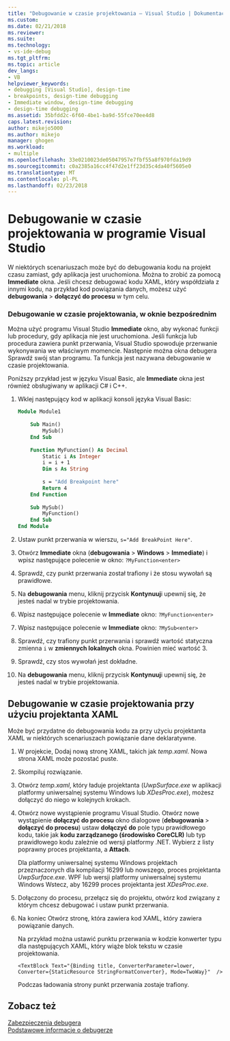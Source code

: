 ```yaml
---
title: "Debugowanie w czasie projektowania — Visual Studio | Dokumentacja firmy Microsoft"
ms.custom: 
ms.date: 02/21/2018
ms.reviewer: 
ms.suite: 
ms.technology:
- vs-ide-debug
ms.tgt_pltfrm: 
ms.topic: article
dev_langs:
- VB
helpviewer_keywords:
- debugging [Visual Studio], design-time
- breakpoints, design-time debugging
- Immediate window, design-time debugging
- design-time debugging
ms.assetid: 35bfdd2c-6f60-4be1-ba9d-55fce70ee4d8
caps.latest.revision: 
author: mikejo5000
ms.author: mikejo
manager: ghogen
ms.workload:
- multiple
ms.openlocfilehash: 33e0210023de05047957e7fbf55a8f970fda19d9
ms.sourcegitcommit: c0a2385a16cc4f47d2e1ff23d35c4da40f5605e0
ms.translationtype: MT
ms.contentlocale: pl-PL
ms.lasthandoff: 02/23/2018
---
```

# <a name="debug-at-design-time-in-visual-studio"></a>Debugowanie w czasie projektowania w programie Visual Studio

W niektórych scenariuszach może być do debugowania kodu na projekt czasu zamiast, gdy aplikacja jest uruchomiona. Można to zrobić za pomocą **Immediate** okna. Jeśli chcesz debugować kodu XAML, który współdziała z innymi kodu, na przykład kod powiązania danych, możesz użyć **debugowania** > **dołączyć do procesu** w tym celu.
  
### <a name="debug-at-design-time-using-the-immediate-window"></a>Debugowanie w czasie projektowania, w oknie bezpośrednim  

Można użyć programu Visual Studio **Immediate** okno, aby wykonać funkcji lub procedury, gdy aplikacja nie jest uruchomiona. Jeśli funkcja lub procedura zawiera punkt przerwania, Visual Studio spowoduje przerwanie wykonywania we właściwym momencie. Następnie można okna debugera Sprawdź swój stan programu. Ta funkcja jest nazywana debugowanie w czasie projektowania.  

Poniższy przykład jest w języku Visual Basic, ale **Immediate** okna jest również obsługiwany w aplikacji C# i C++.
  
1.  Wklej następujący kod w aplikacji konsoli języka Visual Basic:  
  
    ```vb  
    Module Module1  
  
        Sub Main()  
            MySub()  
        End Sub  
  
        Function MyFunction() As Decimal  
            Static i As Integer  
            i = i + 1  
            Dim s As String  
  
            s = "Add Breakpoint here"  
            Return 4  
        End Function  
  
        Sub MySub()  
            MyFunction()  
        End Sub  
    End Module  
    ```  
  
2.  Ustaw punkt przerwania w wierszu, `s="Add BreakPoint Here"`.  
  
3.  Otwórz **Immediate** okna (**debugowania** > **Windows** > **Immediate**) i wpisz następujące polecenie w okno: `?MyFunction<enter>`  
  
4.  Sprawdź, czy punkt przerwania został trafiony i że stosu wywołań są prawidłowe.  
  
5.  Na **debugowania** menu, kliknij przycisk **Kontynuuj**i upewnij się, że jesteś nadal w trybie projektowania.  
  
6.  Wpisz następujące polecenie w **Immediate** okno: `?MyFunction<enter>`  
  
7.  Wpisz następujące polecenie w **Immediate** okno: `?MySub<enter>`  
  
8.  Sprawdź, czy trafiony punkt przerwania i sprawdź wartość statyczna zmienna `i` w **zmiennych lokalnych** okna. Powinien mieć wartość 3.  
  
9. Sprawdź, czy stos wywołań jest dokładne.  
  
10. Na **debugowania** menu, kliknij przycisk **Kontynuuj**i upewnij się, że jesteś nadal w trybie projektowania.  

## <a name="debug-at-design-time-from-the-xaml-designer"></a>Debugowanie w czasie projektowania przy użyciu projektanta XAML

Może być przydatne do debugowania kodu za przy użyciu projektanta XAML w niektórych scenariuszach powiązanie dane deklaratywne.

1. W projekcie, Dodaj nową stronę XAML, takich jak *temp.xaml*. Nowa strona XAML może pozostać puste. 

1. Skompiluj rozwiązanie.

1. Otwórz *temp.xaml*, który ładuje projektanta (*UwpSurface.exe* w aplikacji platformy uniwersalnej systemu Windows lub *XDesProc.exe*), możesz dołączyć do niego w kolejnych krokach. 

1. Otwórz nowe wystąpienie programu Visual Studio. Otwórz nowe wystąpienie **dołączyć do procesu** okno dialogowe (**debugowania** > **dołączyć do procesu**) ustaw **dołączyć do** pole typu prawidłowego kodu, takie jak **kodu zarządzanego (środowisko CoreCLR)** lub typ prawidłowego kodu zależnie od wersji platformy .NET. Wybierz z listy poprawny proces projektanta, a **Attach**.

    Dla platformy uniwersalnej systemu Windows projektach przeznaczonych dla kompilacji 16299 lub nowszego, proces projektanta *UwpSurface.exe*. WPF lub wersji platformy uniwersalnej systemu Windows Wstecz, aby 16299 proces projektanta jest *XDesProc.exe*.

1. Dołączony do procesu, przełącz się do projektu, otwórz kod związany z którym chcesz debugować i ustaw punkt przerwania.

1. Na koniec Otwórz stronę, która zawiera kod XAML, który zawiera powiązanie danych.

    Na przykład można ustawić punktu przerwania w kodzie konwerter typu dla następujących XAML, który wiąże blok tekstu w czasie projektowania.

    ```xaml
    <TextBlock Text="{Binding title, ConverterParameter=lower, Converter={StaticResource StringFormatConverter}, Mode=TwoWay}"  />
    ```
   Podczas ładowania strony punkt przerwania zostaje trafiony.
  
## <a name="see-also"></a>Zobacz też  
 [Zabezpieczenia debugera](../debugger/debugger-security.md)   
 [Podstawowe informacje o debugerze](../debugger/debugger-basics.md)
